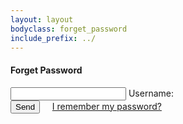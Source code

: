 ```yaml
---
layout: layout
bodyclass: forget_password
include_prefix: ../
---
```

<!-- TODO: Try to separate markup and content -->
<section class="section--center mdl-grid mdl-grid--no-spacing mdl-shadow--2dp">
  <div class="mdl-card mdl-cell mdl-cell--12-col">
    <div class="mdl-card__supporting-text">
      <h4>Forget Password</h4>
      <div class="mdl-textfield mdl-js-textfield mdl-textfield--floating-label">
        <input class="mdl-textfield__input" type="text" id="username" />
        <label class="mdl-textfield__label" for="username">Username:</label>
      </div>
      <button class="mdl-button mdl-js-button mdl-button--primary" onclick="elem.sendResetEmail(this);">
        Send
      </button>
      &nbsp;
      &nbsp;
      <a href="/signin/index.html">
      I remember my password?
      </a>
  </div>
</section>
